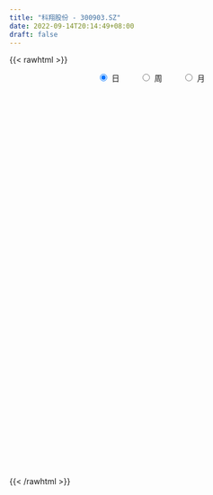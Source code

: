 ```yaml
---
title: "科翔股份 - 300903.SZ"
date: 2022-09-14T20:14:49+08:00
draft: false
---
```

{{< rawhtml >}}
    <div style="text-align: center">
        <label style="padding: 1rem;"><input style="margin-right: .5rem" type="radio" name="period" value="D" checked onclick="period_change(this)">日</label>
        <label style="padding: 1rem;"><input style="margin-right: .5rem" type="radio" name="period" value="W" onclick="period_change(this)">周</label>
        <label style="padding: 1rem;"><input style="margin-right: .5rem" type="radio" name="period" value="M" onclick="period_change(this)">月</label>
    </div>
    <div id="chart" style="height: 700px;"></div> 
    <script type="text/javascript">
        const D_v = [297025.28,288908.05,267322.1,219432.69,164355.45,157424.14,108060.93,110887.69,174269.89,123328.84,111393.63,99740.99,83897.27,115295.38,100353.4,70464.88,76739.3,61570.6,85401.29,72733.14,73714.15,69965.0,65137.0,67975.39,67549.33,92782.28,71927.85,41794.19,43600.45,61007.76,62313.61,74457.12,54314.32,55706.87,42197.36,50139.75,42912.21,45292.21,77919.85,61458.04,47797.68,54844.63,60355.57,66128.83,73435.36,58252.83,62074.14,52168.09,57357.83,70440.3,104827.69,82943.44,102958.68,77561.13,73395.73,60500.23,65616.21,68941.17,45470.47,47132.72,50252.6,84524.82,77143.82,56220.76,63316.36,54391.72,45602.14,36744.59,39106.97,48161.57,37016.27,46938.53,42907.28,69709.82,46044.96,27505.89,37877.96,32684.71,28511.99,32396.2,29000.1,41206.1,39086.38,21710.14,24343.23,28124.76,19704.45,18837.45,29183.57,31038.31,52323.37,40420.02,49393.42,64477.57,52302.07,39343.0,30861.49,24967.75,21269.83,31408.64,53846.1,41861.4,55983.59,105901.36,77447.32,54439.81,31560.32,52321.22,40527.4,47975.15,67713.33,50183.67,41642.86,33344.23,35378.01,61459.12,27235.54,18664.0,27866.6,45590.64,28530.04,22752.04,31185.5,28859.67,19330.26,18889.19,20487.21,28764.38,28051.0,20352.79,16545.68,12779.79,15876.07,22367.85,20284.85,40593.34,28500.51,17979.21,22248.13,23093.5,24140.27,18806.71,38201.34,27672.38,26711.9,22587.25,18518.92,19260.06,26007.69,46550.93,31809.34,32169.33,24691.96,49055.05,73130.7,46924.86,30767.98,45201.19,32397.07,39869.87,20035.5,19148.15,18667.69,19163.15,21581.11,38380.26,38066.42,32628.99,22842.55,22201.53,15697.81,12079.75,16932.35,18476.46,31763.02,25111.15,21222.06,139743.01,186278.07,156904.31,112125.13,103917.11,80618.21,51925.6,83334.6,83505.31,52207.32,51947.93,114318.86,84469.45,52497.15,48227.46,47307.98,45377.75,29750.66,23988.43,30307.65,31467.49,31749.3,34543.12,47055.78,19200.47,22591.99,25585.08,24894.62,24640.05,22050.4,18774.76,26378.15,16685.78,21214.07,26427.14,22333.59,15773.06,15972.0,18748.5,14038.0,15560.54,13526.67,12947.53,6375.72,11032.74,6377.51,6131.75,8112.0,6827.75,22138.69,15011.35,11840.25,10577.09,11062.0,12695.74,11349.52,9242.0,9503.21,11419.08,20348.42,17717.26,11622.27,17556.75,18596.31,12135.86,13012.04,39035.88,45157.1,90108.24,128929.61,92987.65,57617.93,47548.7,39790.3,28826.16,41457.0,35958.56,65227.37,54236.25,73855.43,43135.3,34060.0,45777.33,49056.46,31930.54,39842.0,25672.23,40132.07,31190.0,19964.0,20273.0,17167.67,13651.0,17157.67,23261.84,20908.66,28284.13,21964.08,18608.0,17184.75,30494.75,36093.06,10749.55,17165.21,13342.62,14755.0,17679.58,18154.16,18443.79,15409.16,17862.64,18211.0,13545.0,17280.0,13107.38,12810.41,22560.7,19985.47,14342.89,23955.0,16269.0,9212.79,18404.79,16310.56,14115.51,9609.29,6966.0,9907.19,10153.35,8867.94,9901.69,7135.54,10564.54,8903.45,12683.7,8136.7,10322.7,9335.84,19614.12,21412.37,22276.69,14941.75,11832.49,9248.0,13397.0,12888.99,13629.23,16037.93,19961.16,12179.0,11649.49,8794.72,12636.61,12847.79,15469.28,8757.35,12221.0,12547.5,21433.05,16211.28,20717.0,9411.0,11730.0,21657.33,31030.17,11583.0,10208.0,14204.39,10147.14,16887.0,10723.7,8464.46,21701.17,56210.53,36090.64,35270.49,33330.38,25693.77,18849.23,24516.81,21758.9,27077.18,29355.62,31205.53,27084.72,27931.98,28541.81,31194.24,35466.4,21363.14,22264.79,23763.46,52397.03,34598.32,25362.36,20561.71,17401.0,23634.92,55246.91,63734.31,34779.58,23240.77,40235.18,23954.51,65550.27,75425.08,50463.6,41174.0,36173.53,30335.37,32241.34,42027.23,37631.78,43087.19,45932.0,51573.27,61539.23,38485.3,66272.39,59036.2,56453.92,83918.78,67210.01,43839.35,41034.75,48052.89,53571.23,41674.15,36245.8,57917.04,35789.6,52161.6,60371.77,96466.73,60380.73,46054.89,58863.21,52172.09,62020.28,42059.26,32511.89,28019.0,36297.2,84718.8,52059.0,83924.92,94018.54,88720.2,50157.31,102488.56,133105.46,95191.2,140121.64,177819.46,191629.96,119423.97,81703.57,67432.59,67001.3,93540.07,58194.76,50580.47,78290.44,67908.94,44041.15,41574.11,44164.24,66054.88,34026.85,30793.98,24447.6,23888.66,37609.41,27775.2,24967.4,79274.47,43803.55]
const D_histogram = [0.0,0.6815726496,1.4614125015,1.3039207331,1.156439664,0.5557359561,0.1383353222,-0.0251844581,0.2917592926,0.2199304061,0.005331511,-0.1490310519,-0.3478281188,-0.3481963036,-0.5584229337,-0.6862277678,-0.8932309316,-1.001693325,-0.8642866808,-0.7815856338,-0.8391115446,-0.7626208305,-0.706510957,-0.4909224448,-0.4561453006,-0.7269336383,-0.9972557473,-1.083001498,-1.0805565883,-1.1762159401,-1.071675385,-0.8651126829,-0.6666405541,-0.6786826727,-0.6194672795,-0.6870363215,-0.742171393,-0.8270509204,-0.630039725,-0.5032764361,-0.2901096224,-0.0077730259,0.2023031071,0.1596939257,-0.0560164391,-0.1945654832,-0.2221616917,-0.2759028476,-0.3923628893,-0.2833112494,0.0015827516,0.2356106661,0.5162108279,0.6639730489,0.6349764371,0.6260898348,0.6735190265,0.6635179113,0.616532576,0.4516975987,0.4497135737,0.6490741205,0.7367888339,0.7010235895,0.6972688036,0.435854684,0.1303160136,-0.0212333192,-0.1378335104,-0.0805974581,0.0361921787,0.0998647372,0.1968785377,0.3545661743,0.3363539205,0.3133782663,0.4168188553,0.4693158874,0.4886135446,0.4620028537,0.4497175126,0.4192266253,0.2286344014,0.0971353266,0.0680589513,-0.0281924895,-0.0912386137,-0.0757143413,-0.0007359033,0.0616297196,0.2001102981,0.2911525842,0.3808486468,0.4909342944,0.3752518091,0.2521829052,0.136742803,0.0739438404,0.0153539848,0.0294472452,0.1412596273,0.1817781383,0.2861154107,0.3930607439,0.5117312357,0.4363578895,0.3527228308,0.3944870029,0.3254129427,0.336527547,0.4061258419,0.3629403837,0.2064667045,0.065213919,-0.0694534625,-0.3599777346,-0.5572794629,-0.6590110059,-0.7539946573,-0.9433503,-1.0310849001,-1.015629147,-1.0348229803,-0.9204837199,-0.8003728778,-0.6855839536,-0.5307222972,-0.3493560127,-0.1875300036,-0.110463069,-0.0615917399,-0.0136691067,0.059895822,0.1423490518,0.2116866336,0.3280367414,0.3470292548,0.3746891287,0.3805886789,0.3455073348,0.3489709881,0.3098847596,0.3552381457,0.3552411683,0.3534512322,0.3466348657,0.3043264723,0.2125786696,0.1713876378,0.2427871885,0.2726082398,0.3169419297,0.322014899,0.364659626,0.4826701535,0.4421591604,0.3557363167,0.2972251087,0.2126494734,0.0161305277,-0.1420080307,-0.1896194065,-0.2250150416,-0.2261350223,-0.2103029812,-0.1299513458,-0.0226487084,-0.003582621,-0.0529381603,-0.1360893275,-0.2051213643,-0.2235650954,-0.2439243708,-0.2019579185,-0.0939486066,-0.0980497886,-0.1445395947,0.2006217297,0.5168023787,0.7964277159,0.7928837741,0.8597605164,0.6615381419,0.5485472645,0.5108815259,0.5116655734,0.4051538772,0.2596639147,0.3182254211,0.2296621728,0.130222537,0.0844031463,-0.0768464205,-0.2820337923,-0.4165694332,-0.5026489711,-0.4684597759,-0.4304506151,-0.387229533,-0.4008371165,-0.5460779114,-0.5952104827,-0.6548387325,-0.6232533597,-0.5277123493,-0.44120138,-0.3357999543,-0.2545889725,-0.1871116335,-0.1709200355,-0.1305348546,-0.052554435,-0.0092231426,-0.0013469079,-0.05822269,-0.0230197004,0.0074767664,0.0474474457,0.0075517669,-0.0579922301,-0.0856280411,-0.1580592872,-0.16698003,-0.1212055123,-0.0904974603,-0.0865906978,0.0313363053,0.0900311916,0.096831273,0.1286016004,0.1210955713,0.0648386477,0.0120975637,-0.0006029431,-0.0347647073,-0.0128611963,-0.0954202923,-0.2599689894,-0.3460733589,-0.312613822,-0.2856656953,-0.2412241875,-0.1875980659,-0.1178352695,-0.1951473984,-0.0959405031,0.1721026626,0.2717877174,0.3488106081,0.3978621434,0.3512369375,0.3196773475,0.2340305497,0.2052313044,0.2686263116,0.3163101119,0.4051708479,0.4185323009,0.3848324466,0.3888953381,0.344052049,0.2988398571,0.1938204682,0.1042418686,-0.0605452029,-0.2024301249,-0.2665398345,-0.2734660761,-0.2607952276,-0.2454837739,-0.2051478489,-0.1609847988,-0.107436691,-0.1163006149,-0.1603625738,-0.1516967197,-0.1266832172,-0.0962748978,-0.1257629699,-0.1392681795,-0.1168413658,-0.1110929998,-0.0884049018,-0.0490672198,0.0121574961,0.0270656499,0.0491145267,0.0277843953,0.0383940504,0.0479576091,0.0785910346,0.0791641832,0.0868508982,0.1328568962,0.136986673,0.145611191,0.0720296205,-0.0155606744,-0.0722045574,-0.1899190337,-0.1969943332,-0.2487750462,-0.2423318441,-0.1972659302,-0.1299048693,-0.0575483308,-0.015078734,-0.0241661308,-0.0127065123,0.0263760453,0.0557743485,0.0697764004,0.0898279275,0.120073398,0.1101766809,0.1475012658,0.1151275973,0.1394204748,0.1408418846,0.1447631509,0.1484394218,0.1469638583,0.1228563166,0.0561911069,-0.0427162679,-0.1144305021,-0.143382408,-0.1468780938,-0.1798490175,-0.2680849216,-0.269575205,-0.2153642977,-0.1585862316,-0.092603244,-0.0362240216,0.0399807653,0.0485829069,0.0385020636,0.029277144,-0.0026069779,0.0461577005,0.0987757688,0.1157258961,0.1283130317,0.094455404,0.0445338678,-0.0620803484,-0.098304319,-0.1374256725,-0.0764434671,0.0531936249,0.165976579,0.2567997099,0.314472566,0.3099749974,0.2858229611,0.1644508569,0.0825809497,0.0774370392,0.0930350592,0.1505983016,0.1762205374,0.1953942061,0.2371553516,0.2399282223,0.2162954411,0.192812413,0.1548985687,0.1038306398,0.1394940123,0.1220322708,0.0821208005,0.0581231025,0.0337381938,-0.0554202037,0.0046940003,0.0996860271,0.1270926376,0.1423204807,0.1015671914,0.0576251774,-0.6358071117,-1.0195073799,-1.2306699403,-1.3108802992,-1.3113924837,-1.2180923133,-1.0827851094,-0.9455573275,-0.8019535288,-0.6428227312,-0.4801985113,-0.3291970091,-0.1709478371,-0.0607343893,0.0603189468,0.1504125646,0.219226437,0.310800707,0.3562487103,0.3842693036,0.3894493711,0.4008522636,0.3814589352,0.3550356965,0.3260585512,0.3096582526,0.2776822992,0.2491125214,0.2606218106,0.2973308901,0.2929876678,0.302678687,0.3199682117,0.3167721791,0.3084780458,0.2839566973,0.2499026995,0.2244911192,0.2142513682,0.2333529639,0.2240014104,0.234448075,0.2026150557,0.1691014239,0.1550511396,0.1631559001,0.1830739301,0.1936186505,0.2145250637,0.2479992101,0.2270419537,0.2057344732,0.1791119521,0.1380200747,0.1158638556,0.0579721043,0.0099407901,-0.0109078468,-0.0755042609,-0.1441791182,-0.1846781829,-0.2145459096,-0.2376099402,-0.2910349987,-0.3159916158,-0.2917201639,-0.2614516849,-0.222671618,-0.1826347608,-0.1549798879,-0.1329914034,-0.0688171651,-0.0196995833]
const D_fast = [0.0,0.851965812,1.9971587893,2.1656472041,2.307276051,1.8455063322,1.4626895288,1.292873634,1.6827572079,1.6659109229,1.4526449056,1.2610245797,0.9752704831,0.8878532223,0.5380208588,0.2386590828,-0.191651814,-0.5505375386,-0.6292025645,-0.741897926,-1.0092017229,-1.1233662165,-1.2438840823,-1.1510261812,-1.2302853622,-1.6828071095,-2.2024431552,-2.5589392805,-2.8266335179,-3.2163468547,-3.3797251458,-3.3894406145,-3.3576286242,-3.539341411,-3.6349928376,-3.87432096,-4.1149988797,-4.4066411373,-4.3671398731,-4.3661956933,-4.2255562852,-3.9451629451,-3.6845110354,-3.6871967354,-3.9169112099,-4.1041016249,-4.1872382562,-4.3099551241,-4.524505888,-4.4862820605,-4.2009923716,-3.9080617906,-3.4984089218,-3.1846534386,-3.0549059411,-2.9072700847,-2.6914611364,-2.5355827737,-2.428434965,-2.4803455427,-2.3699011742,-2.0082720973,-1.7363601755,-1.5968695225,-1.4263071075,-1.5787575561,-1.8517172231,-2.0085748856,-2.1596334544,-2.1225467667,-1.9967090852,-1.9080703424,-1.7618369074,-1.5155077273,-1.4496315009,-1.3942625885,-1.1866172858,-1.0167912818,-0.8753402384,-0.786450216,-0.6863061789,-0.6119904098,-0.7454240334,-0.8526392766,-0.8647009141,-0.9680004772,-1.0538562548,-1.0572605677,-0.9824661056,-0.9046930528,-0.7161848998,-0.5523544676,-0.3674462434,-0.1346270222,-0.1564965551,-0.2165197328,-0.2977741343,-0.3420871367,-0.3968384961,-0.3753834244,-0.2282561355,-0.1422930899,0.0335730351,0.2387835543,0.4853868551,0.5191029813,0.5236486302,0.6640345531,0.6763137286,0.7715602195,0.9426899749,0.9902396126,0.8853826096,0.7604333039,0.6084025567,0.2278838509,-0.108737743,-0.3752220375,-0.6587043533,-1.083897571,-1.429403396,-1.6678549297,-1.9457545081,-2.0615361777,-2.141518555,-2.1981256192,-2.1759445371,-2.0819172559,-1.9669737477,-1.9175225803,-1.8840491862,-1.8395438297,-1.7510049455,-1.6329644528,-1.5107052126,-1.3123459194,-1.2065960923,-1.0852639362,-0.9842172163,-0.9329217267,-0.8422153263,-0.803830365,-0.6696674425,-0.5808541277,-0.4942812558,-0.4144389058,-0.3806656812,-0.4192688165,-0.4176129389,-0.285516591,-0.1875434798,-0.0639743075,0.0216023866,0.1554120201,0.3940900859,0.4641188829,0.4666301184,0.4824251876,0.4510119206,0.2585256069,0.0648850408,-0.0301311867,-0.1217805821,-0.1794343184,-0.2161780226,-0.1683142237,-0.0666737633,-0.0485033312,-0.1110934106,-0.2282669097,-0.3485792875,-0.4229142924,-0.5042546605,-0.5127776878,-0.4282555276,-0.4568691567,-0.5394938615,-0.1441771047,0.3012041389,0.7799364052,0.9746134069,1.2564302782,1.2235924392,1.247738378,1.3377930209,1.4664934617,1.4612702348,1.380696251,1.5188141126,1.4876664075,1.420782406,1.3960638018,1.2156026299,0.93990681,0.7012288108,0.4894870301,0.4065612814,0.3369577884,0.2833714872,0.1695546246,-0.1122056481,-0.3101408401,-0.533478773,-0.6577067401,-0.694093817,-0.7178831928,-0.6964317556,-0.678868017,-0.6581685863,-0.6847069972,-0.6769555299,-0.6121137191,-0.5710882123,-0.5635487046,-0.6349801592,-0.6055320948,-0.5731664364,-0.5213338956,-0.5593416327,-0.6393836872,-0.6884265085,-0.8003725763,-0.8510383266,-0.8355651871,-0.8274815001,-0.8452224121,-0.7194613327,-0.6382586485,-0.6072507489,-0.5433300213,-0.5205621575,-0.5606094192,-0.6103261123,-0.6231773549,-0.6660302959,-0.6473420839,-0.7537562531,-0.9832971975,-1.1559199068,-1.2006138253,-1.2450821224,-1.2609466615,-1.2542200564,-1.2139160774,-1.3400150559,-1.2647932864,-0.9537244551,-0.7860924709,-0.6218669282,-0.473349857,-0.4321658285,-0.3838060817,-0.410945242,-0.3884366612,-0.2578850761,-0.1311237479,0.0590297001,0.1770242284,0.2395324858,0.3408192118,0.3819889349,0.4114867073,0.3549224355,0.291404303,0.1114809308,-0.0810115224,-0.2117561906,-0.2870489513,-0.3395769096,-0.3856363994,-0.3965874367,-0.3926705863,-0.3659816512,-0.4039207289,-0.4880733312,-0.517331657,-0.5239889588,-0.5176493639,-0.5785781785,-0.6269004329,-0.6336839607,-0.6557088447,-0.6551219721,-0.628051095,-0.5637870051,-0.5421124388,-0.5077849304,-0.522168963,-0.5019607952,-0.4804078342,-0.4301266501,-0.4097624557,-0.3803630162,-0.3011427942,-0.262766349,-0.2177390334,-0.2733131988,-0.3647936623,-0.4394886845,-0.6046829192,-0.6610068021,-0.7749812766,-0.8291210356,-0.8333716041,-0.7984867607,-0.7405173048,-0.7018173915,-0.7169463211,-0.7086633306,-0.6629867616,-0.6196448713,-0.5881987194,-0.5456902104,-0.4854263904,-0.4677789372,-0.3935790359,-0.3971708051,-0.3380228088,-0.3013909279,-0.2612788738,-0.2204927475,-0.1852273465,-0.178620809,-0.2312382419,-0.3408246838,-0.4411465435,-0.5059440514,-0.5461592607,-0.6240924387,-0.7793495733,-0.8482336579,-0.847863825,-0.8307323168,-0.7879001402,-0.7405769232,-0.654376945,-0.6336290767,-0.6340844041,-0.6359900377,-0.6685259041,-0.6082218005,-0.53090979,-0.4850281887,-0.4403627952,-0.4506065719,-0.4893946411,-0.6115289445,-0.6723289947,-0.7458067663,-0.7039354277,-0.5609999296,-0.4067228307,-0.2516997723,-0.1154087747,-0.0424125939,0.00489111,-0.0753682799,-0.1365929497,-0.1223776005,-0.0835208157,0.0116920022,0.0813693723,0.1493915925,0.2504415759,0.3131965023,0.3436375813,0.3683576565,0.3691684544,0.3440581854,0.4145950609,0.4276413872,0.408260117,0.3987931946,0.3828428344,0.279829386,0.3411170901,0.4610306236,0.5202103935,0.5710183568,0.5556568654,0.5261211457,-0.3262629213,-0.9648400345,-1.48367008,-1.8916005136,-2.219960819,-2.431183727,-2.5665728005,-2.6657343504,-2.7226189339,-2.7241938192,-2.6816192271,-2.6129169771,-2.4974047644,-2.4023749139,-2.2662418411,-2.1385450822,-2.0149246006,-1.8456501537,-1.7111399728,-1.5870520536,-1.4845096434,-1.372893685,-1.2969222796,-1.2345865942,-1.1820491016,-1.1210348371,-1.0835902157,-1.0498818632,-0.9732171213,-0.8621753193,-0.7932716247,-0.7079109337,-0.610629356,-0.5346323439,-0.4658069657,-0.41933914,-0.3909174629,-0.3602062633,-0.3168831724,-0.2394433356,-0.1927945366,-0.1237358532,-0.1049151086,-0.0961533844,-0.0714408838,-0.0225471482,0.0431393642,0.1020887473,0.1766264264,0.2721003753,0.3079036073,0.3380297451,0.3561852121,0.3495983534,0.3564080982,0.3130093729,0.2674632563,0.2438876577,0.1604151784,0.0556955415,-0.030973069,-0.114477273,-0.1969437887,-0.3231275969,-0.4270821179,-0.475740707,-0.5108351492,-0.5277229868,-0.5333448198,-0.5444349189,-0.5556942853,-0.5087243383,-0.4645316523]
const D_slow = [0.0,0.1703931624,0.5357462878,0.861726471,1.150836387,1.2897703761,1.3243542066,1.3180580921,1.3909979153,1.4459805168,1.4473133945,1.4100556316,1.3230986019,1.236049526,1.0964437925,0.9248868506,0.7015791177,0.4511557864,0.2350841162,0.0396877078,-0.1700901784,-0.360745386,-0.5373731252,-0.6601037364,-0.7741400616,-0.9558734712,-1.205187408,-1.4759377825,-1.7460769296,-2.0401309146,-2.3080497608,-2.5243279316,-2.6909880701,-2.8606587383,-3.0155255581,-3.1872846385,-3.3728274868,-3.5795902169,-3.7371001481,-3.8629192571,-3.9354466627,-3.9373899192,-3.8868141425,-3.846890661,-3.8608947708,-3.9095361416,-3.9650765645,-4.0340522765,-4.1321429988,-4.2029708111,-4.2025751232,-4.1436724567,-4.0146197497,-3.8486264875,-3.6898823782,-3.5333599195,-3.3649801629,-3.199100685,-3.044967541,-2.9320431414,-2.8196147479,-2.6573462178,-2.4731490093,-2.297893112,-2.1235759111,-2.0146122401,-1.9820332367,-1.9873415665,-2.0217999441,-2.0419493086,-2.0329012639,-2.0079350796,-1.9587154452,-1.8700739016,-1.7859854215,-1.7076408549,-1.6034361411,-1.4861071692,-1.3639537831,-1.2484530696,-1.1360236915,-1.0312170352,-0.9740584348,-0.9497746032,-0.9327598653,-0.9398079877,-0.9626176411,-0.9815462265,-0.9817302023,-0.9663227724,-0.9162951979,-0.8435070518,-0.7482948901,-0.6255613165,-0.5317483643,-0.468702638,-0.4345169372,-0.4160309771,-0.4121924809,-0.4048306696,-0.3695157628,-0.3240712282,-0.2525423756,-0.1542771896,-0.0263443806,0.0827450917,0.1709257994,0.2695475502,0.3509007859,0.4350326726,0.5365641331,0.627299229,0.6789159051,0.6952193849,0.6778560192,0.5878615856,0.4485417198,0.2837889684,0.095290304,-0.140547271,-0.398318496,-0.6522257827,-0.9109315278,-1.1410524578,-1.3411456772,-1.5125416656,-1.6452222399,-1.7325612431,-1.779443744,-1.8070595113,-1.8224574463,-1.825874723,-1.8109007675,-1.7753135045,-1.7223918461,-1.6403826608,-1.5536253471,-1.4599530649,-1.3648058952,-1.2784290615,-1.1911863145,-1.1137151246,-1.0249055881,-0.9360952961,-0.847732488,-0.7610737716,-0.6849921535,-0.6318474861,-0.5890005767,-0.5283037795,-0.4601517196,-0.3809162372,-0.3004125124,-0.2092476059,-0.0885800676,0.0219597225,0.1108938017,0.1852000789,0.2383624472,0.2423950792,0.2068930715,0.1594882199,0.1032344595,0.0467007039,-0.0058750414,-0.0383628779,-0.0440250549,-0.0449207102,-0.0581552503,-0.0921775822,-0.1434579232,-0.1993491971,-0.2603302898,-0.3108197694,-0.334306921,-0.3588193682,-0.3949542668,-0.3447988344,-0.2155982397,-0.0164913108,0.1817296328,0.3966697619,0.5620542973,0.6991911135,0.826911495,0.9548278883,1.0561163576,1.1210323363,1.2005886915,1.2580042347,1.290559869,1.3116606556,1.2924490504,1.2219406023,1.117798244,0.9921360012,0.8750210573,0.7674084035,0.6706010202,0.5703917411,0.4338722633,0.2850696426,0.1213599595,-0.0344533805,-0.1663814678,-0.2766818128,-0.3606318013,-0.4242790445,-0.4710569528,-0.5137869617,-0.5464206753,-0.5595592841,-0.5618650697,-0.5622017967,-0.5767574692,-0.5825123943,-0.5806432027,-0.5687813413,-0.5668933996,-0.5813914571,-0.6027984674,-0.6423132892,-0.6840582967,-0.7143596748,-0.7369840398,-0.7586317143,-0.750797638,-0.7282898401,-0.7040820218,-0.6719316217,-0.6416577289,-0.6254480669,-0.622423676,-0.6225744118,-0.6312655886,-0.6344808877,-0.6583359608,-0.7233282081,-0.8098465478,-0.8880000033,-0.9594164272,-1.019722474,-1.0666219905,-1.0960808079,-1.1448676575,-1.1688527833,-1.1258271176,-1.0578801883,-0.9706775363,-0.8712120004,-0.783402766,-0.7034834292,-0.6449757917,-0.5936679656,-0.5265113877,-0.4474338597,-0.3461411478,-0.2415080725,-0.1452999609,-0.0480761263,0.0379368859,0.1126468502,0.1611019673,0.1871624344,0.1720261337,0.1214186025,0.0547836439,-0.0135828752,-0.0787816821,-0.1401526255,-0.1914395878,-0.2316857875,-0.2585449602,-0.2876201139,-0.3277107574,-0.3656349373,-0.3973057416,-0.4213744661,-0.4528152085,-0.4876322534,-0.5168425949,-0.5446158448,-0.5667170703,-0.5789838752,-0.5759445012,-0.5691780887,-0.5568994571,-0.5499533582,-0.5403548456,-0.5283654433,-0.5087176847,-0.4889266389,-0.4672139144,-0.4339996903,-0.3997530221,-0.3633502243,-0.3453428192,-0.3492329878,-0.3672841272,-0.4147638856,-0.4640124689,-0.5262062304,-0.5867891914,-0.636105674,-0.6685818913,-0.682968974,-0.6867386575,-0.6927801902,-0.6959568183,-0.689362807,-0.6754192198,-0.6579751197,-0.6355181379,-0.6054997884,-0.5779556181,-0.5410803017,-0.5122984024,-0.4774432837,-0.4422328125,-0.4060420248,-0.3689321693,-0.3321912048,-0.3014771256,-0.2874293489,-0.2981084159,-0.3267160414,-0.3625616434,-0.3992811668,-0.4442434212,-0.5112646516,-0.5786584529,-0.6324995273,-0.6721460852,-0.6952968962,-0.7043529016,-0.6943577103,-0.6822119836,-0.6725864677,-0.6652671817,-0.6659189261,-0.654379501,-0.6296855588,-0.6007540848,-0.5686758269,-0.5450619759,-0.5339285089,-0.549448596,-0.5740246758,-0.6083810939,-0.6274919606,-0.6141935544,-0.5726994097,-0.5084994822,-0.4298813407,-0.3523875913,-0.2809318511,-0.2398191369,-0.2191738994,-0.1998146396,-0.1765558748,-0.1389062994,-0.0948511651,-0.0460026136,0.0132862243,0.0732682799,0.1273421402,0.1755452434,0.2142698856,0.2402275456,0.2751010487,0.3056091164,0.3261393165,0.3406700921,0.3491046406,0.3352495897,0.3364230897,0.3613445965,0.3931177559,0.4286978761,0.4540896739,0.4684959683,0.3095441904,0.0546673454,-0.2530001397,-0.5807202145,-0.9085683354,-1.2130914137,-1.4837876911,-1.7201770229,-1.9206654051,-2.0813710879,-2.2014207158,-2.283719968,-2.3264569273,-2.3416405246,-2.3265607879,-2.2889576468,-2.2341510375,-2.1564508608,-2.0673886832,-1.9713213573,-1.8739590145,-1.7737459486,-1.6783812148,-1.5896222907,-1.5081076529,-1.4306930897,-1.3612725149,-1.2989943846,-1.2338389319,-1.1595062094,-1.0862592925,-1.0105896207,-0.9305975678,-0.851404523,-0.7742850115,-0.7032958372,-0.6408201624,-0.5846973825,-0.5311345405,-0.4727962995,-0.4167959469,-0.3581839282,-0.3075301643,-0.2652548083,-0.2264920234,-0.1857030484,-0.1399345658,-0.0915299032,-0.0378986373,0.0241011652,0.0808616536,0.1322952719,0.17707326,0.2115782787,0.2405442426,0.2550372686,0.2575224662,0.2547955045,0.2359194392,0.1998746597,0.153705114,0.1000686366,0.0406661515,-0.0320925982,-0.1110905021,-0.1840205431,-0.2493834643,-0.3050513688,-0.350710059,-0.389455031,-0.4227028818,-0.4399071731,-0.444832069]
const D_data = [['2020-11-05', 58.99, 57.82, 57.01, 62.0],['2020-11-06', 55.0, 68.5, 54.38, 72.0],['2020-11-09', 69.0, 74.61, 66.8, 82.0],['2020-11-10', 70.8, 65.76, 65.56, 72.48],['2020-11-11', 63.78, 66.19, 62.79, 68.2],['2020-11-12', 64.0, 59.34, 59.0, 64.99],['2020-11-13', 57.99, 59.34, 57.16, 61.2],['2020-11-16', 58.68, 61.18, 57.23, 61.62],['2020-11-17', 60.35, 67.92, 60.11, 67.99],['2020-11-18', 65.0, 64.12, 64.08, 67.28],['2020-11-19', 62.99, 61.85, 61.15, 65.98],['2020-11-20', 62.48, 61.75, 59.58, 64.5],['2020-11-23', 60.5, 60.23, 59.08, 61.8],['2020-11-24', 60.7, 62.08, 60.7, 64.5],['2020-11-25', 61.58, 58.68, 57.98, 61.6],['2020-11-26', 58.0, 58.44, 57.71, 60.18],['2020-11-27', 57.89, 56.02, 55.5, 59.31],['2020-11-30', 56.6, 55.72, 54.75, 56.88],['2020-12-01', 57.0, 58.18, 56.99, 58.73],['2020-12-02', 57.48, 57.45, 57.01, 58.8],['2020-12-03', 57.0, 55.1, 55.09, 57.99],['2020-12-04', 54.55, 56.15, 54.22, 57.35],['2020-12-07', 57.5, 55.6, 55.51, 58.55],['2020-12-08', 55.02, 57.77, 54.64, 57.98],['2020-12-09', 57.0, 55.7, 55.52, 58.87],['2020-12-10', 55.18, 50.63, 50.6, 55.31],['2020-12-11', 50.01, 48.32, 47.0, 51.17],['2020-12-14', 47.7, 48.64, 47.28, 48.77],['2020-12-15', 48.3, 48.42, 47.64, 49.47],['2020-12-16', 48.2, 45.76, 45.5, 48.35],['2020-12-17', 45.95, 47.08, 44.21, 47.65],['2020-12-18', 47.13, 48.08, 47.13, 50.7],['2020-12-21', 47.14, 48.09, 46.6, 49.31],['2020-12-22', 47.6, 45.02, 45.02, 47.99],['2020-12-23', 44.7, 45.1, 44.28, 45.86],['2020-12-24', 44.9, 42.52, 42.15, 45.56],['2020-12-25', 42.37, 41.3, 41.2, 43.0],['2020-12-28', 40.96, 39.42, 39.06, 41.58],['2020-12-29', 39.52, 42.15, 39.33, 43.79],['2020-12-30', 41.5, 41.15, 40.23, 42.83],['2020-12-31', 41.15, 42.28, 41.15, 42.6],['2021-01-04', 41.93, 43.81, 41.93, 44.17],['2021-01-05', 43.39, 43.76, 42.88, 44.6],['2021-01-06', 44.5, 40.64, 40.53, 44.8],['2021-01-07', 40.02, 37.26, 36.86, 41.08],['2021-01-08', 36.88, 36.61, 35.1, 38.2],['2021-01-11', 36.61, 36.82, 35.8, 38.15],['2021-01-12', 36.41, 35.5, 35.19, 37.3],['2021-01-13', 35.32, 33.4, 33.0, 35.88],['2021-01-14', 33.6, 35.34, 33.55, 36.26],['2021-01-15', 35.27, 37.9, 34.9, 39.91],['2021-01-18', 37.06, 38.17, 37.06, 39.5],['2021-01-19', 38.99, 39.87, 37.7, 41.22],['2021-01-20', 39.3, 39.28, 38.55, 41.12],['2021-01-21', 38.45, 37.37, 37.18, 38.71],['2021-01-22', 37.31, 37.51, 37.31, 39.55],['2021-01-25', 36.9, 38.35, 35.13, 38.86],['2021-01-26', 38.06, 37.8, 37.61, 40.08],['2021-01-27', 36.58, 37.25, 36.41, 37.76],['2021-01-28', 36.31, 35.2, 35.15, 38.08],['2021-01-29', 35.56, 36.74, 35.08, 36.89],['2021-02-01', 37.01, 39.85, 36.88, 39.98],['2021-02-02', 39.96, 39.42, 38.7, 40.7],['2021-02-03', 38.75, 38.25, 37.83, 39.97],['2021-02-04', 37.4, 38.79, 35.83, 38.79],['2021-02-05', 38.68, 35.0, 34.9, 38.7],['2021-02-08', 34.48, 32.85, 32.7, 35.44],['2021-02-09', 32.82, 33.3, 32.82, 34.18],['2021-02-10', 33.54, 32.66, 32.5, 34.52],['2021-02-18', 33.67, 34.3, 33.33, 34.88],['2021-02-19', 34.26, 35.21, 33.8, 35.44],['2021-02-22', 35.8, 34.8, 34.8, 36.51],['2021-02-23', 34.47, 35.49, 33.63, 35.59],['2021-02-24', 35.99, 36.89, 35.99, 38.68],['2021-02-25', 36.67, 35.08, 35.04, 36.9],['2021-02-26', 34.01, 34.92, 33.83, 35.67],['2021-03-01', 35.21, 36.78, 35.21, 36.8],['2021-03-02', 37.05, 36.7, 35.9, 37.3],['2021-03-03', 36.57, 36.66, 35.68, 36.93],['2021-03-04', 36.28, 36.26, 36.11, 37.18],['2021-03-05', 35.88, 36.53, 35.32, 36.9],['2021-03-08', 37.58, 36.38, 36.22, 37.9],['2021-03-09', 36.12, 33.89, 33.7, 36.5],['2021-03-10', 34.39, 33.75, 33.69, 34.8],['2021-03-11', 33.7, 34.53, 33.03, 34.69],['2021-03-12', 34.66, 33.23, 33.0, 34.91],['2021-03-15', 33.2, 33.03, 32.51, 33.55],['2021-03-16', 32.99, 33.68, 32.99, 34.12],['2021-03-17', 33.68, 34.5, 33.37, 34.87],['2021-03-18', 34.58, 34.6, 34.02, 35.45],['2021-03-19', 34.41, 36.07, 34.11, 36.44],['2021-03-22', 36.16, 36.17, 35.59, 36.58],['2021-03-23', 36.03, 36.8, 35.85, 37.27],['2021-03-24', 37.46, 37.85, 37.13, 39.21],['2021-03-25', 35.15, 35.27, 35.15, 36.3],['2021-03-26', 35.27, 34.71, 34.2, 35.58],['2021-03-29', 35.11, 34.25, 33.94, 35.2],['2021-03-30', 34.22, 34.45, 33.75, 34.62],['2021-03-31', 34.26, 34.15, 33.9, 34.63],['2021-04-01', 34.21, 34.9, 33.75, 35.12],['2021-04-02', 34.75, 36.48, 34.74, 37.37],['2021-04-06', 37.29, 36.08, 35.72, 37.37],['2021-04-07', 36.01, 37.42, 35.85, 37.42],['2021-04-08', 37.94, 38.27, 37.06, 41.36],['2021-04-09', 37.5, 39.38, 37.5, 40.25],['2021-04-12', 39.26, 37.45, 37.2, 39.47],['2021-04-13', 37.19, 37.25, 37.01, 38.18],['2021-04-14', 37.4, 39.04, 37.25, 39.3],['2021-04-15', 39.91, 37.91, 37.89, 39.97],['2021-04-16', 37.63, 39.08, 37.44, 39.41],['2021-04-19', 38.59, 40.4, 38.58, 41.16],['2021-04-20', 39.91, 39.45, 39.2, 40.5],['2021-04-21', 39.26, 37.81, 37.62, 39.26],['2021-04-22', 38.0, 37.4, 37.16, 38.58],['2021-04-23', 37.7, 36.83, 36.25, 37.7],['2021-04-26', 35.91, 33.64, 33.46, 35.92],['2021-04-27', 33.56, 33.19, 32.7, 34.0],['2021-04-28', 33.0, 33.14, 32.98, 33.48],['2021-04-29', 33.2, 32.15, 32.14, 33.76],['2021-04-30', 31.96, 29.51, 29.2, 32.16],['2021-05-06', 28.9, 29.2, 28.83, 29.75],['2021-05-07', 29.22, 29.4, 28.92, 29.47],['2021-05-10', 29.4, 28.02, 27.9, 29.53],['2021-05-11', 27.73, 29.02, 27.71, 29.24],['2021-05-12', 28.73, 28.86, 28.24, 28.9],['2021-05-13', 28.51, 28.63, 28.38, 29.4],['2021-05-14', 28.65, 29.15, 28.64, 29.48],['2021-05-17', 29.2, 29.8, 28.55, 30.0],['2021-05-18', 29.8, 30.02, 29.8, 30.88],['2021-05-19', 29.69, 29.23, 29.18, 29.86],['2021-05-20', 29.3, 28.89, 28.85, 29.49],['2021-05-21', 28.9, 28.85, 28.7, 29.34],['2021-05-24', 28.82, 29.26, 28.36, 29.33],['2021-05-25', 29.5, 29.62, 29.45, 30.16],['2021-05-26', 29.53, 29.76, 29.35, 29.94],['2021-05-27', 29.91, 30.83, 29.76, 30.98],['2021-05-28', 30.92, 30.02, 29.83, 31.2],['2021-05-31', 30.1, 30.33, 29.91, 30.53],['2021-06-01', 30.34, 30.25, 29.88, 30.78],['2021-06-02', 30.25, 29.76, 29.66, 30.32],['2021-06-03', 29.86, 30.26, 29.62, 30.6],['2021-06-04', 30.04, 29.73, 29.65, 30.25],['2021-06-07', 30.25, 30.92, 30.16, 31.3],['2021-06-08', 31.01, 30.62, 30.43, 31.22],['2021-06-09', 30.5, 30.75, 30.5, 31.85],['2021-06-10', 30.66, 30.83, 30.3, 30.98],['2021-06-11', 31.0, 30.41, 30.33, 31.1],['2021-06-15', 30.41, 29.54, 29.54, 30.6],['2021-06-16', 29.5, 29.88, 29.38, 31.0],['2021-06-17', 29.58, 31.46, 29.58, 31.78],['2021-06-18', 31.35, 31.35, 30.72, 31.49],['2021-06-21', 31.12, 31.91, 31.05, 32.33],['2021-06-22', 31.9, 31.76, 31.2, 31.9],['2021-06-23', 31.7, 32.6, 31.37, 33.19],['2021-06-24', 32.29, 34.3, 32.2, 35.59],['2021-06-25', 33.7, 32.89, 32.71, 34.09],['2021-06-28', 33.0, 32.3, 32.06, 33.26],['2021-06-29', 33.11, 32.54, 32.41, 34.63],['2021-06-30', 31.5, 32.06, 31.4, 32.95],['2021-07-01', 32.0, 30.02, 29.8, 32.29],['2021-07-02', 30.0, 29.52, 29.5, 30.59],['2021-07-05', 29.65, 30.24, 29.65, 30.45],['2021-07-06', 30.66, 30.02, 29.64, 30.66],['2021-07-07', 29.73, 30.18, 29.73, 30.48],['2021-07-08', 30.39, 30.26, 29.77, 30.55],['2021-07-09', 30.8, 31.19, 30.79, 31.88],['2021-07-12', 30.67, 31.97, 30.58, 32.44],['2021-07-13', 31.6, 31.19, 30.65, 31.98],['2021-07-14', 31.19, 30.22, 30.13, 31.19],['2021-07-15', 30.24, 29.35, 29.2, 30.38],['2021-07-16', 29.34, 28.96, 28.96, 29.63],['2021-07-19', 29.07, 29.16, 28.81, 29.28],['2021-07-20', 28.9, 28.81, 28.33, 29.12],['2021-07-21', 28.88, 29.43, 28.84, 29.66],['2021-07-22', 29.17, 30.5, 29.11, 30.88],['2021-07-23', 30.5, 29.25, 29.2, 30.64],['2021-07-26', 29.55, 28.43, 28.21, 29.68],['2021-07-27', 28.48, 34.12, 28.48, 34.12],['2021-07-28', 33.98, 35.8, 31.47, 39.0],['2021-07-29', 36.0, 37.47, 34.03, 39.0],['2021-07-30', 36.12, 35.32, 34.6, 36.77],['2021-08-02', 34.7, 37.08, 34.45, 37.98],['2021-08-03', 36.36, 34.08, 34.0, 36.36],['2021-08-04', 33.81, 34.88, 33.81, 35.0],['2021-08-05', 34.7, 35.95, 34.15, 36.8],['2021-08-06', 35.02, 36.87, 35.0, 37.12],['2021-08-09', 36.42, 35.75, 35.17, 36.68],['2021-08-10', 35.11, 35.0, 34.2, 35.91],['2021-08-11', 36.0, 37.72, 36.0, 38.96],['2021-08-12', 37.6, 36.19, 36.02, 39.08],['2021-08-13', 36.01, 35.87, 34.7, 36.66],['2021-08-16', 36.68, 36.42, 35.9, 37.4],['2021-08-17', 35.88, 34.6, 34.6, 36.39],['2021-08-18', 34.34, 33.09, 32.81, 34.84],['2021-08-19', 33.02, 32.94, 32.41, 33.5],['2021-08-20', 32.59, 32.73, 32.09, 33.28],['2021-08-23', 33.13, 33.84, 33.07, 33.9],['2021-08-24', 33.84, 33.84, 33.37, 34.62],['2021-08-25', 34.15, 33.9, 32.88, 34.3],['2021-08-26', 34.7, 33.04, 33.04, 35.08],['2021-08-27', 32.5, 30.65, 30.63, 33.03],['2021-08-30', 30.88, 30.92, 30.64, 31.64],['2021-08-31', 30.95, 30.02, 29.57, 30.95],['2021-09-01', 29.7, 30.58, 29.35, 30.63],['2021-09-02', 30.44, 31.25, 30.0, 31.79],['2021-09-03', 31.16, 31.21, 30.66, 31.8],['2021-09-06', 30.99, 31.61, 30.66, 31.66],['2021-09-07', 31.58, 31.52, 31.25, 31.98],['2021-09-08', 32.37, 31.51, 31.49, 32.83],['2021-09-09', 31.18, 30.88, 30.6, 31.37],['2021-09-10', 31.1, 31.14, 30.5, 31.4],['2021-09-13', 34.0, 31.78, 31.65, 34.26],['2021-09-14', 31.9, 31.57, 31.52, 32.78],['2021-09-15', 31.41, 31.18, 30.63, 31.5],['2021-09-16', 30.88, 30.13, 30.13, 31.26],['2021-09-17', 30.13, 31.11, 29.87, 31.5],['2021-09-22', 30.55, 31.14, 30.55, 31.64],['2021-09-23', 31.05, 31.39, 31.0, 31.9],['2021-09-24', 31.15, 30.33, 30.33, 31.32],['2021-09-27', 30.53, 29.62, 29.3, 30.8],['2021-09-28', 29.7, 29.7, 29.38, 29.99],['2021-09-29', 29.58, 28.68, 28.68, 29.73],['2021-09-30', 28.75, 29.03, 28.61, 29.3],['2021-10-08', 29.63, 29.6, 29.24, 30.05],['2021-10-11', 29.6, 29.43, 29.3, 30.03],['2021-10-12', 29.32, 29.01, 28.81, 29.75],['2021-10-13', 29.2, 30.64, 29.06, 30.68],['2021-10-14', 30.5, 30.32, 30.18, 30.99],['2021-10-15', 30.13, 29.82, 29.69, 30.63],['2021-10-18', 29.79, 30.23, 29.35, 30.44],['2021-10-19', 30.22, 29.81, 29.64, 30.48],['2021-10-20', 29.81, 29.01, 29.01, 29.82],['2021-10-21', 29.38, 28.7, 28.38, 29.38],['2021-10-22', 28.7, 28.94, 28.7, 29.36],['2021-10-25', 28.97, 28.44, 28.28, 29.07],['2021-10-26', 28.6, 29.0, 28.45, 29.0],['2021-10-27', 28.8, 27.39, 27.32, 28.98],['2021-10-28', 27.38, 25.45, 25.0, 27.5],['2021-10-29', 25.0, 25.4, 25.0, 25.89],['2021-11-01', 25.5, 26.37, 25.4, 27.0],['2021-11-02', 26.76, 26.08, 25.89, 27.41],['2021-11-03', 26.11, 26.14, 25.96, 26.98],['2021-11-04', 26.13, 26.2, 25.91, 26.67],['2021-11-05', 26.22, 26.46, 26.12, 27.7],['2021-11-08', 24.1, 24.31, 23.5, 24.85],['2021-11-09', 24.25, 26.3, 24.04, 28.88],['2021-11-10', 26.59, 29.28, 26.38, 29.88],['2021-11-11', 28.2, 28.19, 28.0, 28.8],['2021-11-12', 28.19, 28.49, 27.55, 28.66],['2021-11-15', 28.32, 28.65, 27.79, 28.85],['2021-11-16', 28.65, 27.64, 27.53, 28.7],['2021-11-17', 27.64, 27.78, 27.53, 28.2],['2021-11-18', 27.63, 26.91, 26.82, 28.32],['2021-11-19', 27.11, 27.4, 27.03, 28.2],['2021-11-22', 27.43, 28.76, 27.43, 28.88],['2021-11-23', 28.67, 29.03, 28.4, 29.4],['2021-11-24', 28.9, 30.15, 28.72, 30.54],['2021-11-25', 30.1, 29.77, 29.43, 30.18],['2021-11-26', 29.62, 29.42, 29.3, 30.18],['2021-11-29', 28.87, 30.11, 28.79, 30.3],['2021-11-30', 30.5, 29.68, 29.28, 30.73],['2021-12-01', 29.39, 29.7, 29.39, 30.15],['2021-12-02', 29.44, 28.76, 28.61, 29.82],['2021-12-03', 29.1, 28.57, 28.38, 29.1],['2021-12-06', 28.75, 26.98, 26.78, 28.75],['2021-12-07', 27.2, 26.35, 26.03, 27.3],['2021-12-08', 26.45, 26.59, 26.3, 26.77],['2021-12-09', 26.62, 26.9, 26.53, 27.11],['2021-12-10', 26.92, 26.94, 26.68, 27.19],['2021-12-13', 27.03, 26.83, 26.72, 27.15],['2021-12-14', 26.86, 27.09, 26.7, 27.27],['2021-12-15', 27.14, 27.19, 27.0, 27.48],['2021-12-16', 27.3, 27.43, 27.2, 27.7],['2021-12-17', 27.21, 26.64, 26.49, 27.34],['2021-12-20', 26.78, 25.9, 25.71, 26.78],['2021-12-21', 25.9, 26.29, 25.8, 26.52],['2021-12-22', 26.29, 26.42, 26.14, 26.57],['2021-12-23', 26.4, 26.49, 25.95, 26.78],['2021-12-24', 26.45, 25.59, 25.38, 26.54],['2021-12-27', 25.59, 25.5, 25.16, 25.59],['2021-12-28', 25.58, 25.8, 25.5, 25.98],['2021-12-29', 25.76, 25.5, 25.35, 25.79],['2021-12-30', 25.5, 25.63, 25.42, 25.85],['2021-12-31', 25.8, 25.87, 25.48, 25.96],['2022-01-04', 26.0, 26.32, 25.88, 26.37],['2022-01-05', 26.18, 25.88, 25.61, 26.28],['2022-01-06', 25.75, 26.02, 25.62, 26.2],['2022-01-07', 26.09, 25.43, 25.42, 26.22],['2022-01-10', 25.47, 25.75, 24.69, 25.79],['2022-01-11', 25.85, 25.75, 25.6, 26.17],['2022-01-12', 25.7, 26.1, 25.7, 26.2],['2022-01-13', 26.3, 25.8, 25.8, 26.3],['2022-01-14', 25.78, 25.91, 25.61, 26.17],['2022-01-17', 25.94, 26.56, 25.94, 26.75],['2022-01-18', 26.6, 26.22, 26.18, 26.68],['2022-01-19', 26.22, 26.37, 26.01, 26.42],['2022-01-20', 26.38, 25.2, 25.13, 26.47],['2022-01-21', 25.01, 24.56, 24.4, 25.44],['2022-01-24', 24.41, 24.47, 24.37, 24.75],['2022-01-25', 24.39, 23.07, 23.0, 24.55],['2022-01-26', 23.5, 23.9, 23.07, 24.1],['2022-01-27', 24.2, 22.93, 22.8, 24.2],['2022-01-28', 23.38, 23.26, 22.71, 23.59],['2022-02-07', 23.93, 23.62, 23.4, 24.0],['2022-02-08', 23.59, 23.98, 23.32, 24.1],['2022-02-09', 23.81, 24.25, 23.81, 24.37],['2022-02-10', 24.25, 24.06, 23.99, 24.4],['2022-02-11', 23.84, 23.39, 23.35, 24.0],['2022-02-14', 23.14, 23.54, 23.14, 23.73],['2022-02-15', 23.5, 23.93, 23.5, 24.19],['2022-02-16', 24.19, 23.93, 23.82, 24.2],['2022-02-17', 23.8, 23.81, 23.75, 24.37],['2022-02-18', 23.64, 23.95, 23.5, 23.97],['2022-02-21', 23.91, 24.21, 23.82, 24.35],['2022-02-22', 24.01, 23.77, 23.6, 24.08],['2022-02-23', 23.8, 24.46, 23.8, 24.54],['2022-02-24', 24.29, 23.63, 23.29, 24.54],['2022-02-25', 23.87, 24.35, 23.87, 24.64],['2022-02-28', 24.19, 24.18, 23.9, 24.77],['2022-03-01', 24.21, 24.28, 24.07, 24.38],['2022-03-02', 24.09, 24.36, 24.0, 24.4],['2022-03-03', 24.49, 24.37, 24.2, 24.64],['2022-03-04', 24.25, 24.08, 24.05, 24.71],['2022-03-07', 24.01, 23.33, 23.2, 24.19],['2022-03-08', 23.32, 22.44, 22.01, 23.55],['2022-03-09', 22.59, 22.21, 21.0, 22.78],['2022-03-10', 22.55, 22.32, 22.26, 22.92],['2022-03-11', 22.05, 22.38, 21.56, 22.49],['2022-03-14', 22.2, 21.72, 21.71, 22.28],['2022-03-15', 21.65, 20.45, 20.42, 21.65],['2022-03-16', 20.82, 21.0, 19.95, 21.06],['2022-03-17', 21.18, 21.56, 21.18, 21.94],['2022-03-18', 21.38, 21.65, 21.32, 21.8],['2022-03-21', 22.0, 21.9, 21.6, 22.06],['2022-03-22', 21.93, 21.96, 21.76, 22.38],['2022-03-23', 21.91, 22.47, 21.88, 22.66],['2022-03-24', 22.34, 21.79, 21.79, 22.48],['2022-03-25', 21.89, 21.49, 21.45, 22.09],['2022-03-28', 21.49, 21.38, 21.0, 21.72],['2022-03-29', 21.39, 20.9, 20.87, 21.6],['2022-03-30', 21.1, 21.88, 21.01, 21.96],['2022-03-31', 21.88, 22.17, 21.61, 22.48],['2022-04-01', 21.93, 21.91, 21.71, 22.12],['2022-04-06', 21.73, 21.95, 21.67, 22.1],['2022-04-07', 21.92, 21.32, 21.25, 22.12],['2022-04-08', 21.29, 20.87, 20.56, 21.4],['2022-04-11', 20.87, 19.65, 19.56, 20.9],['2022-04-12', 19.6, 20.0, 19.5, 20.15],['2022-04-13', 19.9, 19.58, 19.52, 20.08],['2022-04-14', 19.7, 20.72, 19.7, 21.48],['2022-04-15', 20.75, 22.0, 20.75, 22.58],['2022-04-18', 21.9, 22.45, 21.8, 22.73],['2022-04-19', 22.5, 22.82, 22.49, 23.23],['2022-04-20', 22.8, 22.97, 22.8, 23.39],['2022-04-21', 23.05, 22.53, 22.38, 23.09],['2022-04-22', 22.69, 22.4, 22.12, 22.79],['2022-04-25', 22.02, 20.93, 20.75, 22.39],['2022-04-26', 21.37, 20.94, 20.32, 21.56],['2022-04-27', 20.95, 21.7, 20.5, 21.92],['2022-04-28', 21.7, 22.03, 21.52, 22.53],['2022-04-29', 22.15, 22.83, 21.5, 23.0],['2022-05-05', 22.62, 22.77, 22.6, 23.65],['2022-05-06', 22.26, 22.95, 22.16, 23.5],['2022-05-09', 22.67, 23.57, 22.67, 23.65],['2022-05-10', 23.26, 23.4, 23.26, 24.18],['2022-05-11', 23.4, 23.21, 23.1, 24.0],['2022-05-12', 23.06, 23.27, 22.98, 23.47],['2022-05-13', 23.49, 23.09, 22.8, 23.5],['2022-05-16', 23.27, 22.82, 22.62, 23.57],['2022-05-17', 22.8, 24.0, 22.65, 24.1],['2022-05-18', 24.31, 23.53, 23.45, 24.31],['2022-05-19', 22.99, 23.22, 22.84, 23.39],['2022-05-20', 23.52, 23.35, 23.02, 23.65],['2022-05-23', 23.4, 23.3, 23.05, 23.45],['2022-05-24', 23.31, 22.22, 22.22, 23.35],['2022-05-25', 22.58, 24.04, 22.52, 24.15],['2022-05-26', 24.1, 24.99, 23.8, 25.1],['2022-05-27', 24.83, 24.62, 24.5, 24.97],['2022-05-30', 24.53, 24.75, 24.42, 24.85],['2022-05-31', 24.0, 24.14, 23.21, 24.26],['2022-06-01', 24.0, 24.0, 23.73, 24.25],['2022-06-02', 13.31, 13.68, 12.91, 14.25],['2022-06-06', 13.5, 14.0, 13.5, 14.19],['2022-06-07', 13.96, 13.63, 13.48, 13.96],['2022-06-08', 13.65, 13.4, 13.17, 13.66],['2022-06-09', 13.4, 13.02, 12.88, 13.4],['2022-06-10', 13.08, 13.28, 12.95, 13.4],['2022-06-13', 13.2, 13.31, 13.03, 13.51],['2022-06-14', 13.22, 13.03, 12.62, 13.22],['2022-06-15', 13.01, 12.91, 12.91, 13.28],['2022-06-16', 12.84, 13.06, 12.81, 13.36],['2022-06-17', 13.0, 13.22, 12.75, 13.53],['2022-06-20', 13.22, 13.28, 13.19, 13.5],['2022-06-21', 13.33, 13.68, 13.13, 13.68],['2022-06-22', 13.63, 13.38, 13.37, 13.65],['2022-06-23', 13.46, 13.81, 13.4, 13.84],['2022-06-24', 13.82, 13.75, 13.65, 13.98],['2022-06-27', 13.81, 13.74, 13.58, 13.95],['2022-06-28', 13.86, 14.36, 13.71, 14.4],['2022-06-29', 14.34, 14.12, 14.0, 14.6],['2022-06-30', 14.14, 14.11, 13.95, 14.39],['2022-07-01', 14.25, 13.95, 13.92, 14.31],['2022-07-04', 13.95, 14.13, 13.62, 14.22],['2022-07-05', 14.19, 13.79, 13.56, 14.19],['2022-07-06', 13.79, 13.64, 13.46, 13.95],['2022-07-07', 13.73, 13.51, 13.46, 13.79],['2022-07-08', 13.6, 13.59, 13.52, 13.97],['2022-07-11', 13.69, 13.3, 13.12, 13.8],['2022-07-12', 13.3, 13.2, 13.0, 13.74],['2022-07-13', 13.2, 13.68, 13.2, 13.81],['2022-07-14', 13.78, 14.18, 13.51, 14.45],['2022-07-15', 14.35, 13.83, 13.81, 14.38],['2022-07-18', 13.81, 14.11, 13.81, 14.24],['2022-07-19', 14.11, 14.39, 14.1, 14.46],['2022-07-20', 14.39, 14.3, 14.2, 14.6],['2022-07-21', 14.42, 14.34, 14.2, 14.72],['2022-07-22', 14.44, 14.18, 14.0, 14.54],['2022-07-25', 14.12, 14.02, 13.97, 14.41],['2022-07-26', 14.02, 14.07, 13.71, 14.13],['2022-07-27', 14.1, 14.26, 14.0, 14.43],['2022-07-28', 14.33, 14.76, 14.32, 14.94],['2022-07-29', 14.87, 14.55, 14.46, 14.94],['2022-08-01', 14.56, 14.93, 14.35, 15.06],['2022-08-02', 14.7, 14.47, 14.21, 14.92],['2022-08-03', 14.8, 14.38, 14.23, 15.0],['2022-08-04', 14.43, 14.59, 14.32, 14.77],['2022-08-05', 14.58, 14.95, 14.54, 15.02],['2022-08-08', 15.05, 15.29, 14.8, 15.55],['2022-08-09', 15.15, 15.39, 15.08, 15.46],['2022-08-10', 15.33, 15.76, 15.15, 16.15],['2022-08-11', 15.7, 16.25, 15.62, 16.66],['2022-08-12', 16.21, 15.8, 15.73, 16.73],['2022-08-15', 15.56, 15.87, 15.4, 16.18],['2022-08-16', 15.87, 15.85, 15.76, 16.17],['2022-08-17', 15.87, 15.64, 15.58, 15.92],['2022-08-18', 15.6, 15.84, 15.45, 15.89],['2022-08-19', 15.84, 15.28, 15.19, 16.18],['2022-08-22', 15.26, 15.18, 15.02, 15.47],['2022-08-23', 15.36, 15.37, 15.09, 15.65],['2022-08-24', 15.6, 14.59, 14.57, 15.6],['2022-08-25', 14.73, 14.12, 13.88, 14.76],['2022-08-26', 14.15, 14.07, 13.91, 14.36],['2022-08-29', 13.7, 13.87, 13.6, 14.02],['2022-08-30', 13.94, 13.64, 13.45, 13.96],['2022-08-31', 13.6, 12.84, 12.75, 13.61],['2022-09-01', 12.83, 12.73, 12.68, 13.04],['2022-09-02', 12.8, 13.08, 12.78, 13.19],['2022-09-05', 13.08, 13.05, 12.97, 13.23],['2022-09-06', 13.08, 13.11, 12.97, 13.15],['2022-09-07', 13.18, 13.13, 13.12, 13.34],['2022-09-08', 13.25, 12.97, 12.95, 13.25],['2022-09-09', 12.9, 12.86, 12.75, 12.96],['2022-09-13', 12.98, 13.48, 12.98, 13.91],['2022-09-14', 13.22, 13.5, 13.1, 13.59]]
const W_v = [585933.3300000001,916595.3100000001,619621.04,446750.23,363384.1799999999,365371.85,283173.13,245270.51,232467.78,313017.22,346868.05,397359.21,277413.17,335597.48,121453.7,85177.84,233106.48,160470.96,154470.61,151087.15,245936.08,162353.81,281193.67,226823.9,228262.1,180815.9,51282.08,118751.83,106493.64,127622.62,106267.82,133691.79,123628.02,225971.9,168271.61,116940.36,131437.3,104362.73,616272.5800000001,403300.83,355440.71,194652.28,175123.34,116912.21,105103.16,99254.29,43125.21,36733.5,6131.75,63930.04,54926.35,70610.24,100336.84,414800.53,193580.72,270514.35,192278.56,128726.74,103263.3,124344.64,73691.96,69869.75,74953.79,97113.06,67652.94,45796.17,47423.93,82961.72,62308.23,73456.81,58505.75,83129.83,85411.5,34559.53,113986.86,149234.51,133914.04,55016.7,138830.38,156682.88,194796.72,152980.73,233571.58,200919.54,276906.39,292456.8100000001,237461.11,305170.43,261169.73,233605.89,419309.53,737867.72,429101.5,299015.76,216614.06,138688.27,123078.02]
const W_histogram = [0.0,-0.5845698006,-0.765189789,-1.200885224,-1.3969085622,-1.937238973,-2.1762579456,-2.6262983659,-2.6838001426,-2.910522505,-2.7806192816,-2.534875873,-2.2478815736,-2.0068564873,-1.8409955131,-1.4146762772,-1.0254730395,-0.5563452454,-0.373791448,0.0122659506,0.2375755525,0.5495282531,0.9702955673,1.2307804313,1.2498986717,0.7903264513,0.5131359012,0.3546854221,0.274965872,0.3419576364,0.4034402116,0.5192303278,0.6783986109,0.8931560148,0.8161172522,0.8800057341,0.7779809428,0.7363605711,1.1019701104,1.4126901589,1.5067632304,1.3201106891,1.0319273314,0.861340134,0.7312340979,0.6342073189,0.513691547,0.3504149731,0.2874363494,0.2676326735,0.2051189406,-0.0511100488,-0.1216463172,-0.0099159674,0.0111099674,0.1726295304,0.2301905027,0.1692723746,0.1217789574,0.0370487657,0.0182140329,-0.0043215863,0.0307266054,-0.0168264269,-0.1104302635,-0.1364800323,-0.091069987,-0.0132540436,0.0380664225,-0.0212562873,-0.0848666204,-0.1112602975,-0.0756758656,-0.096111459,-0.0118846635,0.0869673749,0.1915205587,0.2739462694,0.338833991,0.3962135678,0.5094320421,-0.1286606178,-0.5312792494,-0.7422924894,-0.7828052629,-0.7336035581,-0.6648156519,-0.5475516222,-0.3977829476,-0.2333091317,-0.0657941187,0.1237135507,0.2293593184,0.2323470006,0.1843442847,0.1556176,0.1950071654]
const W_fast = [0.0,-0.7307122507,-1.1026296864,-1.8385464274,-2.3837969062,-3.4084370602,-4.1915205192,-5.298135531,-6.0265873433,-6.9809403319,-7.5461919289,-7.9341674886,-8.2091435826,-8.4698326182,-8.7642205222,-8.6915703556,-8.5587353777,-8.228693895,-8.1395879596,-7.7504640734,-7.4657605833,-7.0164258195,-6.3530846135,-5.7849046416,-5.4533117333,-5.7153023409,-5.8642089156,-5.9339880392,-5.9449661214,-5.7924849479,-5.6301423197,-5.3845446216,-5.0557766858,-4.6177302781,-4.4907397277,-4.2068498123,-4.1143793679,-3.9719095968,-3.33080753,-2.6669149417,-2.1961510626,-2.0527759316,-2.0829774565,-2.0382296203,-1.985527132,-1.9240020812,-1.9160949664,-1.9917677971,-1.9828873334,-1.935782841,-1.9470168387,-2.2160233402,-2.316971188,-2.2077198301,-2.1839164034,-1.9792394578,-1.8641308598,-1.8827308943,-1.8997795721,-1.9752475724,-1.9895287969,-2.0131448127,-1.9704149697,-2.0221746087,-2.1433860112,-2.203555788,-2.1809132395,-2.106410807,-2.0455737353,-2.1102105169,-2.1950375051,-2.2492462565,-2.2325807911,-2.2770442493,-2.1957886196,-2.0751947375,-1.9227614141,-1.771849136,-1.6222529166,-1.4658199479,-1.2252434631,-1.8955012774,-2.4309397213,-2.8275260837,-3.0637401729,-3.1979393577,-3.2953553644,-3.3149792402,-3.2646563026,-3.1585097696,-3.0074432863,-2.7870072292,-2.624021632,-2.5629471996,-2.5648638443,-2.554686129,-2.4665447722]
const W_slow = [0.0,-0.1461424501,-0.3374398974,-0.6376612034,-0.986888344,-1.4711980872,-2.0152625736,-2.6718371651,-3.3427872007,-4.070417827,-4.7655726474,-5.3992916156,-5.961262009,-6.4629761308,-6.9232250091,-7.2768940784,-7.5332623383,-7.6723486496,-7.7657965116,-7.762730024,-7.7033361359,-7.5659540726,-7.3233801808,-7.0156850729,-6.703210405,-6.5056287922,-6.3773448169,-6.2886734613,-6.2199319933,-6.1344425843,-6.0335825313,-5.9037749494,-5.7341752967,-5.510886293,-5.3068569799,-5.0868555464,-4.8923603107,-4.7082701679,-4.4327776403,-4.0796051006,-3.702914293,-3.3728866207,-3.1149047879,-2.8995697544,-2.7167612299,-2.5582094001,-2.4297865134,-2.3421827701,-2.2703236828,-2.2034155144,-2.1521357793,-2.1649132915,-2.1953248708,-2.1978038626,-2.1950263708,-2.1518689882,-2.0943213625,-2.0520032689,-2.0215585295,-2.0122963381,-2.0077428298,-2.0088232264,-2.0011415751,-2.0053481818,-2.0329557477,-2.0670757557,-2.0898432525,-2.0931567634,-2.0836401578,-2.0889542296,-2.1101708847,-2.1379859591,-2.1569049255,-2.1809327902,-2.1839039561,-2.1621621124,-2.1142819727,-2.0457954054,-1.9610869076,-1.8620335157,-1.7346755052,-1.7668406596,-1.8996604719,-2.0852335943,-2.28093491,-2.4643357995,-2.6305397125,-2.7674276181,-2.866873355,-2.9252006379,-2.9416491676,-2.9107207799,-2.8533809503,-2.7952942002,-2.749208129,-2.710303729,-2.6615519376]
const W_data = [['2020-11-06', 58.99, 68.5, 54.38, 72.0],['2020-11-13', 69.0, 59.34, 57.16, 82.0],['2020-11-20', 58.68, 61.75, 57.23, 67.99],['2020-11-27', 60.5, 56.02, 55.5, 64.5],['2020-12-04', 56.6, 56.15, 54.22, 58.8],['2020-12-11', 57.5, 48.32, 47.0, 58.87],['2020-12-18', 47.7, 48.08, 44.21, 50.7],['2020-12-25', 47.14, 41.3, 41.2, 49.31],['2020-12-31', 40.96, 42.28, 39.06, 43.79],['2021-01-08', 41.93, 36.61, 35.1, 44.8],['2021-01-15', 36.61, 37.9, 33.0, 39.91],['2021-01-22', 37.06, 37.51, 37.06, 41.22],['2021-01-29', 36.9, 36.74, 35.08, 40.08],['2021-02-05', 37.01, 35.0, 34.9, 40.7],['2021-02-10', 34.48, 32.66, 32.5, 35.44],['2021-02-19', 33.67, 35.21, 33.33, 35.44],['2021-02-26', 35.8, 34.92, 33.63, 38.68],['2021-03-05', 35.21, 36.53, 35.21, 37.3],['2021-03-12', 37.58, 33.23, 33.0, 37.9],['2021-03-19', 33.2, 36.07, 32.51, 36.44],['2021-03-26', 36.16, 34.71, 34.2, 39.21],['2021-04-02', 35.11, 36.48, 33.75, 37.37],['2021-04-09', 37.29, 39.38, 35.72, 41.36],['2021-04-16', 39.26, 39.08, 37.01, 39.97],['2021-04-23', 38.59, 36.83, 36.25, 41.16],['2021-04-30', 35.91, 29.51, 29.2, 35.92],['2021-05-07', 28.9, 29.4, 28.83, 29.75],['2021-05-14', 29.4, 29.15, 27.71, 29.53],['2021-05-21', 29.2, 28.85, 28.55, 30.88],['2021-05-28', 28.82, 30.02, 28.36, 31.2],['2021-06-04', 30.1, 29.73, 29.62, 30.78],['2021-06-11', 30.25, 30.41, 30.16, 31.85],['2021-06-18', 30.41, 31.35, 29.38, 31.78],['2021-06-25', 31.12, 32.89, 31.05, 35.59],['2021-07-02', 33.0, 29.52, 29.5, 34.63],['2021-07-09', 29.65, 31.19, 29.64, 31.88],['2021-07-16', 30.67, 28.96, 28.96, 32.44],['2021-07-23', 29.07, 29.25, 28.33, 30.88],['2021-07-30', 29.55, 35.32, 28.21, 39.0],['2021-08-06', 34.7, 36.87, 33.81, 37.98],['2021-08-13', 36.42, 35.87, 34.2, 39.08],['2021-08-20', 36.68, 32.73, 32.09, 37.4],['2021-08-27', 33.13, 30.65, 30.63, 35.08],['2021-09-03', 30.88, 31.21, 29.35, 31.8],['2021-09-10', 30.99, 31.14, 30.5, 32.83],['2021-09-17', 34.0, 31.11, 29.87, 34.26],['2021-09-24', 30.55, 30.33, 30.33, 31.9],['2021-09-30', 30.53, 29.03, 28.61, 30.8],['2021-10-08', 29.63, 29.6, 29.24, 30.05],['2021-10-15', 29.6, 29.82, 28.81, 30.99],['2021-10-22', 29.79, 28.94, 28.38, 30.48],['2021-10-29', 28.97, 25.4, 25.0, 29.07],['2021-11-05', 25.5, 26.46, 25.4, 27.7],['2021-11-12', 24.1, 28.49, 23.5, 29.88],['2021-11-19', 28.32, 27.4, 26.82, 28.85],['2021-11-26', 27.43, 29.42, 27.43, 30.54],['2021-12-03', 28.87, 28.57, 28.38, 30.73],['2021-12-10', 28.75, 26.94, 26.03, 28.75],['2021-12-17', 27.03, 26.64, 26.49, 27.7],['2021-12-24', 26.78, 25.59, 25.38, 26.78],['2021-12-31', 25.59, 25.87, 25.16, 25.98],['2022-01-07', 26.0, 25.43, 25.42, 26.37],['2022-01-14', 25.47, 25.91, 24.69, 26.3],['2022-01-21', 25.94, 24.56, 24.4, 26.75],['2022-01-28', 24.41, 23.26, 22.71, 24.75],['2022-02-11', 23.93, 23.39, 23.32, 24.4],['2022-02-18', 23.14, 23.95, 23.14, 24.37],['2022-02-25', 23.91, 24.35, 23.29, 24.64],['2022-03-04', 24.19, 24.08, 23.9, 24.77],['2022-03-11', 24.01, 22.38, 21.0, 24.19],['2022-03-18', 22.2, 21.65, 19.95, 22.28],['2022-03-25', 22.0, 21.49, 21.45, 22.66],['2022-04-01', 21.49, 21.91, 20.87, 22.48],['2022-04-08', 21.73, 20.87, 20.56, 22.12],['2022-04-15', 20.87, 22.0, 19.5, 22.58],['2022-04-22', 21.9, 22.4, 21.8, 23.39],['2022-04-29', 22.02, 22.83, 20.32, 23.0],['2022-05-06', 22.62, 22.95, 22.16, 23.65],['2022-05-13', 22.67, 23.09, 22.67, 24.18],['2022-05-20', 23.27, 23.35, 22.62, 24.31],['2022-05-27', 23.4, 24.62, 22.22, 25.1],['2022-06-02', 24.53, 13.68, 12.91, 24.85],['2022-06-10', 13.5, 13.28, 12.88, 14.19],['2022-06-17', 13.2, 13.22, 12.62, 13.53],['2022-06-24', 13.22, 13.75, 13.13, 13.98],['2022-07-01', 13.81, 13.95, 13.58, 14.6],['2022-07-08', 13.95, 13.59, 13.46, 14.22],['2022-07-15', 13.69, 13.83, 13.0, 14.45],['2022-07-22', 13.81, 14.18, 13.81, 14.72],['2022-07-29', 14.12, 14.55, 13.71, 14.94],['2022-08-05', 14.56, 14.95, 14.21, 15.06],['2022-08-12', 15.05, 15.8, 14.8, 16.73],['2022-08-19', 15.56, 15.28, 15.19, 16.18],['2022-08-26', 15.26, 14.07, 13.88, 15.65],['2022-09-02', 13.7, 13.08, 12.68, 14.02],['2022-09-09', 13.08, 12.86, 12.75, 13.34],['2022-09-16', 12.98, 13.5, 12.98, 13.91]]
const M_v = [2630470.5099999998,1428096.8499999999,1334657.6499999999,775335.4999999999,789063.8699999999,1002350.3100000001,422129.3799999999,679946.5599999999,1028918.3400000002,1170309.6200000001,359335.9099999999,195598.38,1074066.2300000002,527471.41,309589.54,191123.57,336287.37,443277.9400000001,608802.63,1052324.3500000001,1078441.9099999999,2037087.7400000002,326587.12]
const M_histogram = [0.0,-0.8577094017,-1.7019374583,-2.2521790701,-2.5171693805,-2.8307156923,-2.8033631312,-2.4993121216,-1.9344332779,-1.7775547207,-1.6055211343,-1.597826279,-1.1850996436,-1.0537265659,-1.0266043887,-0.8386302532,-0.7447654883,-0.5427165661,-0.2407332062,-0.6150869714,-0.7241586531,-0.7967964196,-0.6897263986]
const M_fast = [0.0,-1.0721367521,-2.3418491733,-3.4551355526,-4.3494182081,-5.370643443,-6.0441316647,-6.3649086855,-6.2836381612,-6.5711482843,-6.8004949814,-7.1922566959,-7.0758049714,-7.2078635352,-7.4373924551,-7.4590758829,-7.5514024901,-7.4850327095,-7.243232651,-7.7713581591,-8.0614695041,-8.3333063754,-8.3986679541]
const M_slow = [0.0,-0.2144273504,-0.639911715,-1.2029564825,-1.8322488276,-2.5399277507,-3.2407685335,-3.8655965639,-4.3492048834,-4.7935935636,-5.1949738471,-5.5944304169,-5.8907053278,-6.1541369693,-6.4107880664,-6.6204456297,-6.8066370018,-6.9423161433,-7.0024994449,-7.1562711877,-7.337310851,-7.5365099559,-7.7089415555]
const M_data = [['2020-11-30', 58.99, 55.72, 54.38, 82.0],['2020-12-31', 57.0, 42.28, 39.06, 58.87],['2021-01-29', 41.93, 36.74, 33.0, 44.8],['2021-02-26', 37.01, 34.92, 32.5, 40.7],['2021-03-31', 35.21, 34.15, 32.51, 39.21],['2021-04-30', 34.21, 29.51, 29.2, 41.36],['2021-05-31', 28.9, 30.33, 27.71, 31.2],['2021-06-30', 30.34, 32.06, 29.38, 35.59],['2021-07-30', 32.0, 35.32, 28.21, 39.0],['2021-08-31', 34.7, 30.02, 29.57, 39.08],['2021-09-30', 29.7, 29.03, 28.61, 34.26],['2021-10-29', 29.63, 25.4, 25.0, 30.99],['2021-11-30', 25.5, 29.68, 23.5, 30.73],['2021-12-31', 29.39, 25.87, 25.16, 30.15],['2022-01-28', 26.0, 23.26, 22.71, 26.75],['2022-02-28', 23.93, 24.18, 23.14, 24.77],['2022-03-31', 24.21, 22.17, 19.95, 24.71],['2022-04-29', 21.93, 22.83, 19.5, 23.39],['2022-05-31', 22.62, 24.14, 22.16, 25.1],['2022-06-30', 24.0, 14.11, 12.62, 24.25],['2022-07-29', 14.25, 14.55, 13.0, 14.94],['2022-08-31', 14.56, 12.84, 12.75, 16.73],['2022-09-30', 12.83, 13.5, 12.68, 13.91]]
        const D_a = [null,null,82.0,null,null,null,57.16,null,null,null,null,null,null,64.5,null,null,null,null,null,null,null,null,null,null,null,null,null,null,null,null,null,null,null,null,null,null,null,39.06,null,null,null,null,null,44.8,null,null,null,null,null,null,null,null,null,null,null,null,null,null,null,null,null,null,null,null,null,null,null,null,32.5,null,null,null,null,38.68,null,null,null,null,null,null,null,null,null,null,null,null,32.51,null,null,null,null,null,null,39.21,null,null,null,33.75,null,null,null,null,null,41.36,null,null,null,null,null,null,null,null,null,null,null,null,null,null,null,null,null,null,null,27.71,null,null,null,null,30.88,null,null,null,28.36,null,null,null,null,null,null,null,null,null,null,null,null,null,null,null,null,null,null,null,null,null,35.59,null,null,null,null,null,null,null,null,null,null,null,null,null,null,null,null,null,null,null,null,null,28.21,null,null,null,null,null,null,null,null,null,null,null,null,39.08,null,null,null,null,null,32.09,null,null,null,35.08,null,null,null,29.35,null,null,null,null,null,null,null,34.26,null,null,null,null,null,null,null,null,null,null,28.61,null,null,null,null,30.99,null,null,null,null,null,null,null,null,null,25.0,null,null,null,null,null,null,null,null,null,null,null,null,null,null,null,null,null,null,null,null,null,null,30.73,null,null,null,null,26.03,null,null,null,null,null,null,27.7,null,null,null,null,null,null,25.16,null,null,null,null,26.37,null,null,null,24.69,null,null,null,null,26.75,null,null,null,null,null,null,null,null,22.71,null,null,null,24.4,null,null,null,null,null,23.5,null,null,null,null,null,24.77,null,null,null,null,null,null,null,null,null,null,null,19.95,null,null,null,null,22.66,null,null,null,null,null,null,null,null,null,null,null,19.5,null,null,null,null,null,23.39,null,null,null,20.32,null,null,null,null,null,null,null,null,null,null,null,null,null,null,null,null,null,null,25.1,null,null,null,null,null,null,null,null,null,null,null,12.62,null,null,null,null,null,null,null,null,null,null,14.6,null,null,null,null,null,null,null,null,13.0,null,null,null,null,null,null,null,null,null,null,null,null,null,null,null,null,null,null,null,null,null,null,16.73,null,null,null,null,null,null,null,null,null,null,null,null,null,12.68,null,null,null,null,null,null,null,null]
const W_a = [null,82.0,null,null,null,null,null,null,null,null,null,null,null,null,32.5,null,null,null,null,null,null,null,41.36,null,null,null,null,27.71,null,null,null,null,null,35.59,null,null,null,null,28.21,null,null,null,null,null,null,34.26,null,null,null,null,null,null,null,23.5,null,null,null,null,null,null,null,26.37,null,null,null,null,null,null,null,null,null,null,null,null,19.5,null,null,null,null,null,25.1,null,null,null,null,null,null,13.0,null,null,null,16.73,null,null,null,null,null]
const M_a = [null,null,null,null,null,null,null,null,null,null,null,null,null,null,null,null,null,null,null,12.62,null,null,null]
        const D_b = [[{ coord: ['2020-11-09', 64.5] }, { coord: ['2020-12-28', 57.16] }],[{ coord: ['2021-02-10', 38.68] }, { coord: ['2021-04-08', 32.51] }],[{ coord: ['2021-05-11', 30.88] }, { coord: ['2021-07-26', 28.36] }],[{ coord: ['2021-08-12', 35.08] }, { coord: ['2021-09-13', 32.09] }],[{ coord: ['2021-09-30', 30.73] }, { coord: ['2021-11-30', 28.61] }],[{ coord: ['2021-12-07', 26.37] }, { coord: ['2022-01-17', 26.03] }],[{ coord: ['2022-01-28', 24.4] }, { coord: ['2022-02-28', 23.5] }],[{ coord: ['2022-03-16', 22.66] }, { coord: ['2022-05-26', 19.95] }],[{ coord: ['2022-06-14', 14.6] }, { coord: ['2022-08-12', 13.0] }]]
const W_b = [[{ coord: ['2020-11-13', 41.36] }, { coord: ['2021-09-17', 32.5] }],[{ coord: ['2021-11-12', 25.1] }, { coord: ['2022-05-27', 23.5] }]]
const M_b = []
    </script>
{{< /rawhtml >}}